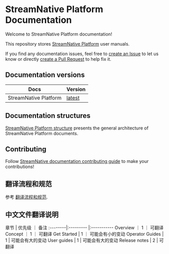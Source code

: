 # StreamNative Platform Documentation

Welcome to StreamNative Platform documentation!

This repository stores [StreamNative Platform](https://streamnative.io/en/platform) user manuals.

If you find any documentation issues, feel free to [create an Issue](https://github.com/streamnative/snp-cn/issues/new/choose) to let us know or directly [create a Pull Request](https://github.com/streamnative/snp-cn/blob/master/CONTRIBUTING.md#contribution-workflow) to help fix it.

## Documentation versions

| Docs | Version |
| -- | -- |
| StreamNative Platform | [latest](https://docs.streamnative.io/platform/latest/overview) | 

## Documentation structures

[StreamNative Platform structure](/sn-platform-structure.md) presents the general architecture of StreamNative Platform documents.

## Contributing

Follow [StreamNative documentation contributing guide](/CONTRIBUTING.md) to make your contributions!

## 翻译流程和规范

参考 [翻译流程和规范](workflow-guidelines.md).

## 中文文件翻译说明

章节     | 优先级     ｜ 备注
:--------|:--------- |:-----------
Overview ｜ 1        ｜ 可翻译
Concept  ｜ 1        ｜ 可翻译
Get Started | 1     ｜ 可能会有小的变动
Operator Guides | 1  | 可能会有大的变动
User guides | 1      | 可能会有大的变动
Release notes | 2    | 可翻译